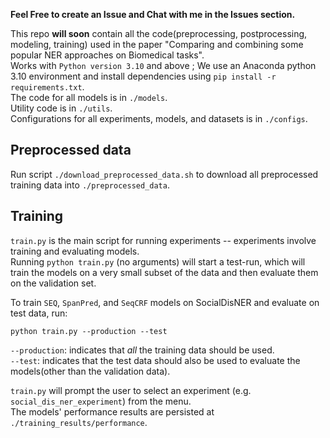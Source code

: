 **Feel Free to create an Issue and Chat with me in the Issues section.** 

This repo **will soon** contain all the code(preprocessing, postprocessing, modeling, training) used in the paper "Comparing and combining some popular NER approaches on Biomedical tasks".  
Works with `Python version 3.10` and above ; We use an Anaconda python 3.10 environment and install dependencies using `pip install -r requirements.txt`.  
The code for all models is in `./models`.  
Utility code is in `./utils`.  
Configurations for all experiments, models, and datasets is in `./configs`.  

## Preprocessed data
Run script `./download_preprocessed_data.sh` to download all preprocessed training data into `./preprocessed_data`.  

## Training
`train.py` is the main script for running experiments -- experiments involve training and evaluating models.  
Running `python train.py` (no arguments) will start a test-run, which will train the 
models on a very small subset of the data and then evaluate them on the validation set.  


To train `SEQ`, `SpanPred`, and `SeqCRF` models on SocialDisNER and evaluate on test data, run:
```
python train.py --production --test
```
`--production`: indicates that *all* the training data should be used.  
`--test`: indicates that the test data should also be used to evaluate the models(other than the validation data).  

`train.py` will prompt the user to select an experiment (e.g. `social_dis_ner_experiment`) from the menu.  
The models' performance results are persisted at `./training_results/performance`.  
